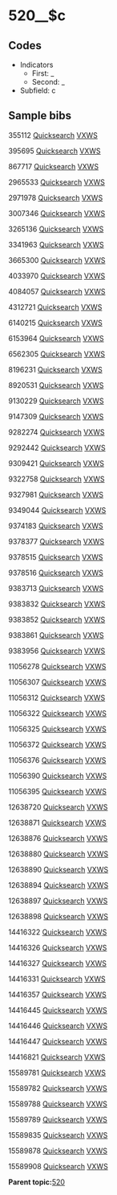 # 520\_\_$c

## Codes

-   Indicators
    -   First: \_
    -   Second: \_
-   Subfield: c

## Sample bibs

355112 [Quicksearch](https://search.library.yale.edu/catalog/355112) [VXWS](http://prodorbis.library.yale.edu:7014/vxws/GetHoldingsService?bibId=355112)

395695 [Quicksearch](https://search.library.yale.edu/catalog/395695) [VXWS](http://prodorbis.library.yale.edu:7014/vxws/GetHoldingsService?bibId=395695)

867717 [Quicksearch](https://search.library.yale.edu/catalog/867717) [VXWS](http://prodorbis.library.yale.edu:7014/vxws/GetHoldingsService?bibId=867717)

2965533 [Quicksearch](https://search.library.yale.edu/catalog/2965533) [VXWS](http://prodorbis.library.yale.edu:7014/vxws/GetHoldingsService?bibId=2965533)

2971978 [Quicksearch](https://search.library.yale.edu/catalog/2971978) [VXWS](http://prodorbis.library.yale.edu:7014/vxws/GetHoldingsService?bibId=2971978)

3007346 [Quicksearch](https://search.library.yale.edu/catalog/3007346) [VXWS](http://prodorbis.library.yale.edu:7014/vxws/GetHoldingsService?bibId=3007346)

3265136 [Quicksearch](https://search.library.yale.edu/catalog/3265136) [VXWS](http://prodorbis.library.yale.edu:7014/vxws/GetHoldingsService?bibId=3265136)

3341963 [Quicksearch](https://search.library.yale.edu/catalog/3341963) [VXWS](http://prodorbis.library.yale.edu:7014/vxws/GetHoldingsService?bibId=3341963)

3665300 [Quicksearch](https://search.library.yale.edu/catalog/3665300) [VXWS](http://prodorbis.library.yale.edu:7014/vxws/GetHoldingsService?bibId=3665300)

4033970 [Quicksearch](https://search.library.yale.edu/catalog/4033970) [VXWS](http://prodorbis.library.yale.edu:7014/vxws/GetHoldingsService?bibId=4033970)

4084057 [Quicksearch](https://search.library.yale.edu/catalog/4084057) [VXWS](http://prodorbis.library.yale.edu:7014/vxws/GetHoldingsService?bibId=4084057)

4312721 [Quicksearch](https://search.library.yale.edu/catalog/4312721) [VXWS](http://prodorbis.library.yale.edu:7014/vxws/GetHoldingsService?bibId=4312721)

6140215 [Quicksearch](https://search.library.yale.edu/catalog/6140215) [VXWS](http://prodorbis.library.yale.edu:7014/vxws/GetHoldingsService?bibId=6140215)

6153964 [Quicksearch](https://search.library.yale.edu/catalog/6153964) [VXWS](http://prodorbis.library.yale.edu:7014/vxws/GetHoldingsService?bibId=6153964)

6562305 [Quicksearch](https://search.library.yale.edu/catalog/6562305) [VXWS](http://prodorbis.library.yale.edu:7014/vxws/GetHoldingsService?bibId=6562305)

8196231 [Quicksearch](https://search.library.yale.edu/catalog/8196231) [VXWS](http://prodorbis.library.yale.edu:7014/vxws/GetHoldingsService?bibId=8196231)

8920531 [Quicksearch](https://search.library.yale.edu/catalog/8920531) [VXWS](http://prodorbis.library.yale.edu:7014/vxws/GetHoldingsService?bibId=8920531)

9130229 [Quicksearch](https://search.library.yale.edu/catalog/9130229) [VXWS](http://prodorbis.library.yale.edu:7014/vxws/GetHoldingsService?bibId=9130229)

9147309 [Quicksearch](https://search.library.yale.edu/catalog/9147309) [VXWS](http://prodorbis.library.yale.edu:7014/vxws/GetHoldingsService?bibId=9147309)

9282274 [Quicksearch](https://search.library.yale.edu/catalog/9282274) [VXWS](http://prodorbis.library.yale.edu:7014/vxws/GetHoldingsService?bibId=9282274)

9292442 [Quicksearch](https://search.library.yale.edu/catalog/9292442) [VXWS](http://prodorbis.library.yale.edu:7014/vxws/GetHoldingsService?bibId=9292442)

9309421 [Quicksearch](https://search.library.yale.edu/catalog/9309421) [VXWS](http://prodorbis.library.yale.edu:7014/vxws/GetHoldingsService?bibId=9309421)

9322758 [Quicksearch](https://search.library.yale.edu/catalog/9322758) [VXWS](http://prodorbis.library.yale.edu:7014/vxws/GetHoldingsService?bibId=9322758)

9327981 [Quicksearch](https://search.library.yale.edu/catalog/9327981) [VXWS](http://prodorbis.library.yale.edu:7014/vxws/GetHoldingsService?bibId=9327981)

9349044 [Quicksearch](https://search.library.yale.edu/catalog/9349044) [VXWS](http://prodorbis.library.yale.edu:7014/vxws/GetHoldingsService?bibId=9349044)

9374183 [Quicksearch](https://search.library.yale.edu/catalog/9374183) [VXWS](http://prodorbis.library.yale.edu:7014/vxws/GetHoldingsService?bibId=9374183)

9378377 [Quicksearch](https://search.library.yale.edu/catalog/9378377) [VXWS](http://prodorbis.library.yale.edu:7014/vxws/GetHoldingsService?bibId=9378377)

9378515 [Quicksearch](https://search.library.yale.edu/catalog/9378515) [VXWS](http://prodorbis.library.yale.edu:7014/vxws/GetHoldingsService?bibId=9378515)

9378516 [Quicksearch](https://search.library.yale.edu/catalog/9378516) [VXWS](http://prodorbis.library.yale.edu:7014/vxws/GetHoldingsService?bibId=9378516)

9383713 [Quicksearch](https://search.library.yale.edu/catalog/9383713) [VXWS](http://prodorbis.library.yale.edu:7014/vxws/GetHoldingsService?bibId=9383713)

9383832 [Quicksearch](https://search.library.yale.edu/catalog/9383832) [VXWS](http://prodorbis.library.yale.edu:7014/vxws/GetHoldingsService?bibId=9383832)

9383852 [Quicksearch](https://search.library.yale.edu/catalog/9383852) [VXWS](http://prodorbis.library.yale.edu:7014/vxws/GetHoldingsService?bibId=9383852)

9383861 [Quicksearch](https://search.library.yale.edu/catalog/9383861) [VXWS](http://prodorbis.library.yale.edu:7014/vxws/GetHoldingsService?bibId=9383861)

9383956 [Quicksearch](https://search.library.yale.edu/catalog/9383956) [VXWS](http://prodorbis.library.yale.edu:7014/vxws/GetHoldingsService?bibId=9383956)

11056278 [Quicksearch](https://search.library.yale.edu/catalog/11056278) [VXWS](http://prodorbis.library.yale.edu:7014/vxws/GetHoldingsService?bibId=11056278)

11056307 [Quicksearch](https://search.library.yale.edu/catalog/11056307) [VXWS](http://prodorbis.library.yale.edu:7014/vxws/GetHoldingsService?bibId=11056307)

11056312 [Quicksearch](https://search.library.yale.edu/catalog/11056312) [VXWS](http://prodorbis.library.yale.edu:7014/vxws/GetHoldingsService?bibId=11056312)

11056322 [Quicksearch](https://search.library.yale.edu/catalog/11056322) [VXWS](http://prodorbis.library.yale.edu:7014/vxws/GetHoldingsService?bibId=11056322)

11056325 [Quicksearch](https://search.library.yale.edu/catalog/11056325) [VXWS](http://prodorbis.library.yale.edu:7014/vxws/GetHoldingsService?bibId=11056325)

11056372 [Quicksearch](https://search.library.yale.edu/catalog/11056372) [VXWS](http://prodorbis.library.yale.edu:7014/vxws/GetHoldingsService?bibId=11056372)

11056376 [Quicksearch](https://search.library.yale.edu/catalog/11056376) [VXWS](http://prodorbis.library.yale.edu:7014/vxws/GetHoldingsService?bibId=11056376)

11056390 [Quicksearch](https://search.library.yale.edu/catalog/11056390) [VXWS](http://prodorbis.library.yale.edu:7014/vxws/GetHoldingsService?bibId=11056390)

11056395 [Quicksearch](https://search.library.yale.edu/catalog/11056395) [VXWS](http://prodorbis.library.yale.edu:7014/vxws/GetHoldingsService?bibId=11056395)

12638720 [Quicksearch](https://search.library.yale.edu/catalog/12638720) [VXWS](http://prodorbis.library.yale.edu:7014/vxws/GetHoldingsService?bibId=12638720)

12638871 [Quicksearch](https://search.library.yale.edu/catalog/12638871) [VXWS](http://prodorbis.library.yale.edu:7014/vxws/GetHoldingsService?bibId=12638871)

12638876 [Quicksearch](https://search.library.yale.edu/catalog/12638876) [VXWS](http://prodorbis.library.yale.edu:7014/vxws/GetHoldingsService?bibId=12638876)

12638880 [Quicksearch](https://search.library.yale.edu/catalog/12638880) [VXWS](http://prodorbis.library.yale.edu:7014/vxws/GetHoldingsService?bibId=12638880)

12638890 [Quicksearch](https://search.library.yale.edu/catalog/12638890) [VXWS](http://prodorbis.library.yale.edu:7014/vxws/GetHoldingsService?bibId=12638890)

12638894 [Quicksearch](https://search.library.yale.edu/catalog/12638894) [VXWS](http://prodorbis.library.yale.edu:7014/vxws/GetHoldingsService?bibId=12638894)

12638897 [Quicksearch](https://search.library.yale.edu/catalog/12638897) [VXWS](http://prodorbis.library.yale.edu:7014/vxws/GetHoldingsService?bibId=12638897)

12638898 [Quicksearch](https://search.library.yale.edu/catalog/12638898) [VXWS](http://prodorbis.library.yale.edu:7014/vxws/GetHoldingsService?bibId=12638898)

14416322 [Quicksearch](https://search.library.yale.edu/catalog/14416322) [VXWS](http://prodorbis.library.yale.edu:7014/vxws/GetHoldingsService?bibId=14416322)

14416326 [Quicksearch](https://search.library.yale.edu/catalog/14416326) [VXWS](http://prodorbis.library.yale.edu:7014/vxws/GetHoldingsService?bibId=14416326)

14416327 [Quicksearch](https://search.library.yale.edu/catalog/14416327) [VXWS](http://prodorbis.library.yale.edu:7014/vxws/GetHoldingsService?bibId=14416327)

14416331 [Quicksearch](https://search.library.yale.edu/catalog/14416331) [VXWS](http://prodorbis.library.yale.edu:7014/vxws/GetHoldingsService?bibId=14416331)

14416357 [Quicksearch](https://search.library.yale.edu/catalog/14416357) [VXWS](http://prodorbis.library.yale.edu:7014/vxws/GetHoldingsService?bibId=14416357)

14416445 [Quicksearch](https://search.library.yale.edu/catalog/14416445) [VXWS](http://prodorbis.library.yale.edu:7014/vxws/GetHoldingsService?bibId=14416445)

14416446 [Quicksearch](https://search.library.yale.edu/catalog/14416446) [VXWS](http://prodorbis.library.yale.edu:7014/vxws/GetHoldingsService?bibId=14416446)

14416447 [Quicksearch](https://search.library.yale.edu/catalog/14416447) [VXWS](http://prodorbis.library.yale.edu:7014/vxws/GetHoldingsService?bibId=14416447)

14416821 [Quicksearch](https://search.library.yale.edu/catalog/14416821) [VXWS](http://prodorbis.library.yale.edu:7014/vxws/GetHoldingsService?bibId=14416821)

15589781 [Quicksearch](https://search.library.yale.edu/catalog/15589781) [VXWS](http://prodorbis.library.yale.edu:7014/vxws/GetHoldingsService?bibId=15589781)

15589782 [Quicksearch](https://search.library.yale.edu/catalog/15589782) [VXWS](http://prodorbis.library.yale.edu:7014/vxws/GetHoldingsService?bibId=15589782)

15589788 [Quicksearch](https://search.library.yale.edu/catalog/15589788) [VXWS](http://prodorbis.library.yale.edu:7014/vxws/GetHoldingsService?bibId=15589788)

15589789 [Quicksearch](https://search.library.yale.edu/catalog/15589789) [VXWS](http://prodorbis.library.yale.edu:7014/vxws/GetHoldingsService?bibId=15589789)

15589835 [Quicksearch](https://search.library.yale.edu/catalog/15589835) [VXWS](http://prodorbis.library.yale.edu:7014/vxws/GetHoldingsService?bibId=15589835)

15589878 [Quicksearch](https://search.library.yale.edu/catalog/15589878) [VXWS](http://prodorbis.library.yale.edu:7014/vxws/GetHoldingsService?bibId=15589878)

15589908 [Quicksearch](https://search.library.yale.edu/catalog/15589908) [VXWS](http://prodorbis.library.yale.edu:7014/vxws/GetHoldingsService?bibId=15589908)

**Parent topic:**[520](../../tags/520/520.md)


